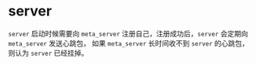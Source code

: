 # server

`server` 启动时候需要向 `meta_server` 注册自己，注册成功后，`server` 会定期向 `meta_server` 发送心跳包，
如果 `meta_server` 长时间收不到 `server` 的心跳包，则认为 `server` 已经挂掉。
